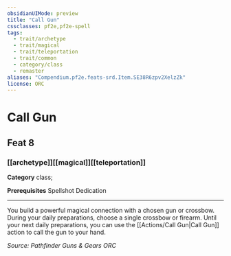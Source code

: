 ```yaml
---
obsidianUIMode: preview
title: "Call Gun"
cssclasses: pf2e,pf2e-spell
tags:
  - trait/archetype
  - trait/magical
  - trait/teleportation
  - trait/common
  - category/class
  - remaster
aliases: "Compendium.pf2e.feats-srd.Item.SE38R6zpv2XelzZk"
license: ORC
---
```

# Call Gun
## Feat 8
### [[archetype]][[magical]][[teleportation]]

**Category** class; 



**Prerequisites** Spellshot Dedication
* * *
You build a powerful magical connection with a chosen gun or crossbow. During your daily preparations, choose a single crossbow or firearm. Until your next daily preparations, you can use the [[Actions/Call Gun|Call Gun]] action to call the gun to your hand.

*Source: Pathfinder Guns & Gears*
*ORC*